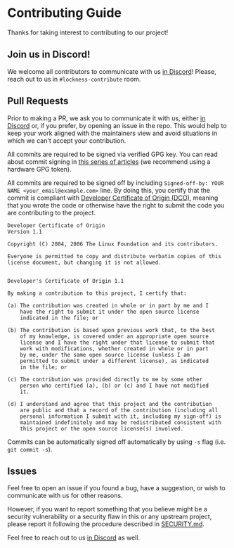 # Contributing Guide

Thanks for taking interest to contributing to our project!

## Join us in Discord!
We welcome all contributors to communicate with us [in Discord]! Please, reach out to us
in `#lockness-contribute` room.

## Pull Requests
Prior to making a PR, we ask you to communicate it with us, either [in Discord] or, if you
prefer, by opening an issue in the repo. This would help to keep your work aligned with the
maintainers view and avoid situations in which we can't accept your contribution.

All commits are required to be signed via verified GPG key. You can read about commit signing
in [this series of articles](https://docs.github.com/en/authentication/managing-commit-signature-verification)
(we recommend using a hardware GPG token).

All commits are required to be signed off by including `Signed-off-by: YOUR NAME <your_email@example.com>` line.
By doing this, you certify that the commit is compliant with [Developer Certificate of Origin (DCO)](https://developercertificate.org/),
meaning that you wrote the code or otherwise have the right to submit the code you are
contributing to the project.

```text
Developer Certificate of Origin
Version 1.1

Copyright (C) 2004, 2006 The Linux Foundation and its contributors.

Everyone is permitted to copy and distribute verbatim copies of this
license document, but changing it is not allowed.


Developer's Certificate of Origin 1.1

By making a contribution to this project, I certify that:

(a) The contribution was created in whole or in part by me and I
    have the right to submit it under the open source license
    indicated in the file; or

(b) The contribution is based upon previous work that, to the best
    of my knowledge, is covered under an appropriate open source
    license and I have the right under that license to submit that
    work with modifications, whether created in whole or in part
    by me, under the same open source license (unless I am
    permitted to submit under a different license), as indicated
    in the file; or

(c) The contribution was provided directly to me by some other
    person who certified (a), (b) or (c) and I have not modified
    it.

(d) I understand and agree that this project and the contribution
    are public and that a record of the contribution (including all
    personal information I submit with it, including my sign-off) is
    maintained indefinitely and may be redistributed consistent with
    this project or the open source license(s) involved.
```

Commits can be automatically signed off automatically by using `-s` flag (i.e. `git commit -s`).

## Issues
Feel free to open an issue if you found a bug, have a suggestion, or wish to
communicate with us for other reasons.

However, if you want to report something that you believe might be a security
vulnerability or a security flaw in this or any upstream project, please report
it following the procedure described in [SECURITY.md](./SECURITY.md).

Feel free to reach out to us [in Discord] as well.

[in Discord]: https://discordapp.com/channels/905194001349627914/1285268686147424388
